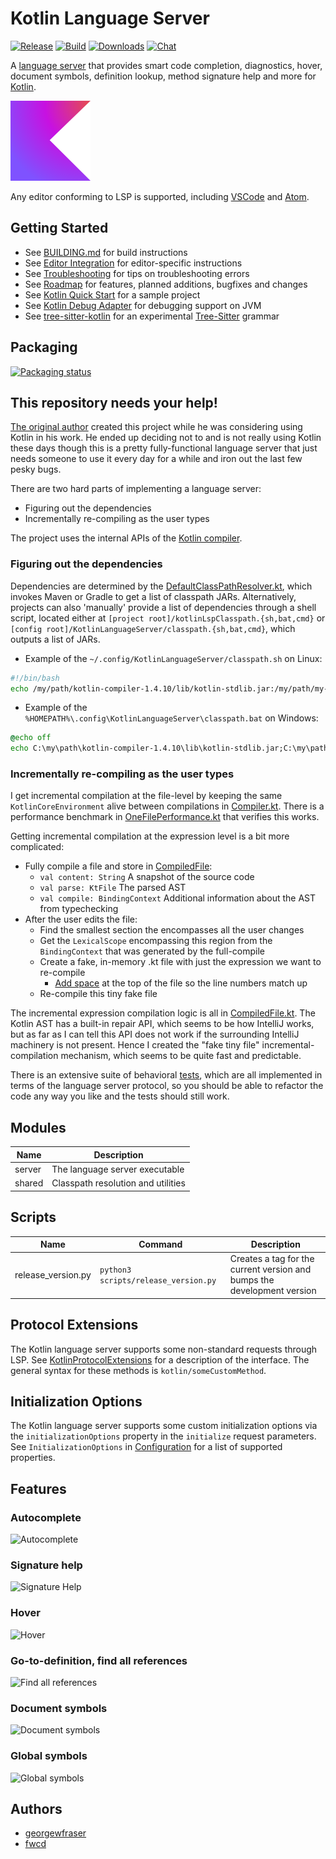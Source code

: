 # Kotlin Language Server

[![Release](https://img.shields.io/github/release/fwcd/kotlin-language-server)](https://github.com/fwcd/kotlin-language-server/releases)
[![Build](https://github.com/fwcd/kotlin-language-server/actions/workflows/build.yml/badge.svg)](https://github.com/fwcd/kotlin-language-server/actions/workflows/build.yml)
[![Downloads](https://img.shields.io/github/downloads/fwcd/kotlin-language-server/total)](https://github.com/fwcd/kotlin-language-server/releases)
[![Chat](https://img.shields.io/badge/chat-on%20discord-7289da)](https://discord.gg/cNtppzN)

A [language server](https://microsoft.github.io/language-server-protocol/) that provides smart code completion, diagnostics, hover, document symbols, definition lookup, method signature help and more for [Kotlin](https://kotlinlang.org).

![Icon](Icon128.png)

Any editor conforming to LSP is supported, including [VSCode](https://github.com/fwcd/vscode-kotlin) and [Atom](https://github.com/fwcd/atom-ide-kotlin).

## Getting Started

* See [BUILDING.md](BUILDING.md) for build instructions
* See [Editor Integration](EDITORS.md) for editor-specific instructions
* See [Troubleshooting](TROUBLESHOOTING.md) for tips on troubleshooting errors
* See [Roadmap](https://github.com/fwcd/kotlin-language-server/projects/1) for features, planned additions, bugfixes and changes
* See [Kotlin Quick Start](https://github.com/fwcd/kotlin-quick-start) for a sample project
* See [Kotlin Debug Adapter](https://github.com/fwcd/kotlin-debug-adapter) for debugging support on JVM
* See [tree-sitter-kotlin](https://github.com/fwcd/tree-sitter-kotlin) for an experimental [Tree-Sitter](https://tree-sitter.github.io/tree-sitter/) grammar

## Packaging

[![Packaging status](https://repology.org/badge/vertical-allrepos/kotlin-language-server.svg)](https://repology.org/project/kotlin-language-server/versions)

## This repository needs your help!

[The original author](https://github.com/georgewfraser) created this project while he was considering using Kotlin in his work. He ended up deciding not to and is not really using Kotlin these days though this is a pretty fully-functional language server that just needs someone to use it every day for a while and iron out the last few pesky bugs.

There are two hard parts of implementing a language server:
- Figuring out the dependencies
- Incrementally re-compiling as the user types

The project uses the internal APIs of the [Kotlin compiler](https://github.com/JetBrains/kotlin/tree/master/compiler).

### Figuring out the dependencies

Dependencies are determined by the [DefaultClassPathResolver.kt](shared/src/main/kotlin/org/javacs/kt/classpath/DefaultClassPathResolver.kt), which invokes Maven or Gradle to get a list of classpath JARs. Alternatively, projects can also 'manually' provide a list of dependencies through a shell script, located either at `[project root]/kotlinLspClasspath.{sh,bat,cmd}` or `[config root]/KotlinLanguageServer/classpath.{sh,bat,cmd}`, which outputs a list of JARs.

* Example of the `~/.config/KotlinLanguageServer/classpath.sh` on Linux:
```bash
#!/bin/bash
echo /my/path/kotlin-compiler-1.4.10/lib/kotlin-stdlib.jar:/my/path/my-lib.jar
```

* Example of the `%HOMEPATH%\.config\KotlinLanguageServer\classpath.bat` on Windows:
```cmd
@echo off
echo C:\my\path\kotlin-compiler-1.4.10\lib\kotlin-stdlib.jar;C:\my\path\my-lib.jar
```

### Incrementally re-compiling as the user types

I get incremental compilation at the file-level by keeping the same `KotlinCoreEnvironment` alive between compilations in [Compiler.kt](server/src/main/kotlin/org/javacs/kt/compiler/Compiler.kt). There is a performance benchmark in [OneFilePerformance.kt](server/src/test/kotlin/org/javacs/kt/OneFilePerformance.kt) that verifies this works.

Getting incremental compilation at the expression level is a bit more complicated:
- Fully compile a file and store in [CompiledFile](server/src/main/kotlin/org/javacs/kt/CompiledFile.kt):
    - `val content: String` A snapshot of the source code
    - `val parse: KtFile` The parsed AST
    - `val compile: BindingContext` Additional information about the AST from typechecking
- After the user edits the file:
    - Find the smallest section the encompasses all the user changes
    - Get the `LexicalScope` encompassing this region from the `BindingContext` that was generated by the full-compile
    - Create a fake, in-memory .kt file with just the expression we want to re-compile
        - [Add space](https://github.com/fwcd/kotlin-language-server/blob/427cfa7a688d6d2ff202625ebad1ea605e3b8c37/server/src/main/kotlin/org/javacs/kt/CompiledFile.kt#L125) at the top of the file so the line numbers match up
    - Re-compile this tiny fake file

The incremental expression compilation logic is all in [CompiledFile.kt](server/src/main/kotlin/org/javacs/kt/CompiledFile.kt). The Kotlin AST has a built-in repair API, which seems to be how IntelliJ works, but as far as I can tell this API does not work if the surrounding IntelliJ machinery is not present. Hence I created the "fake tiny file" incremental-compilation mechanism, which seems to be quite fast and predictable.

There is an extensive suite of behavioral [tests](server/src/test/kotlin/org/javacs/kt), which are all implemented in terms of the language server protocol, so you should be able to refactor the code any way you like and the tests should still work.

## Modules

| Name | Description |
| ---- | ----------- |
| server | The language server executable |
| shared | Classpath resolution and utilities |

## Scripts

| Name | Command | Description |
| ---- | ------- | ----------- |
| release_version.py | `python3 scripts/release_version.py` | Creates a tag for the current version and bumps the development version |

## Protocol Extensions

The Kotlin language server supports some non-standard requests through LSP. See [KotlinProtocolExtensions](server/src/main/kotlin/org/javacs/kt/KotlinProtocolExtensions.kt) for a description of the interface. The general syntax for these methods is `kotlin/someCustomMethod`.

## Initialization Options

The Kotlin language server supports some custom initialization options via the `initializationOptions` property in the `initialize` request parameters. See `InitializationOptions` in [Configuration](server/src/main/kotlin/org/javacs/kt/Configuration.kt) for a list of supported properties.

## Features

### Autocomplete
![Autocomplete](images/Autocomplete.png)

### Signature help
![Signature Help](images/SignatureHelp.png)

### Hover
![Hover](images/Hover.png)

### Go-to-definition, find all references
![Find all references](images/FindAllReferences.png)

### Document symbols
![Document symbols](images/DocumentSymbols.png)

### Global symbols
![Global symbols](images/GlobalSymbols.png)


## Authors
* [georgewfraser](https://github.com/georgewfraser)
* [fwcd](https://github.com/fwcd)
